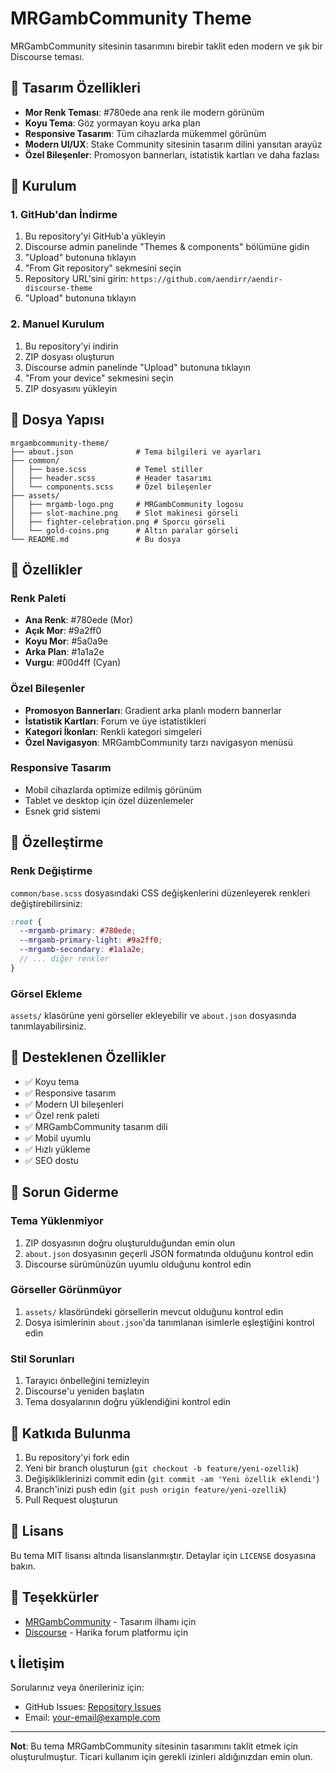 # MRGambCommunity Theme

MRGambCommunity sitesinin tasarımını birebir taklit eden modern ve şık bir Discourse teması.

## 🎨 Tasarım Özellikleri

- **Mor Renk Teması**: #780ede ana renk ile modern görünüm
- **Koyu Tema**: Göz yormayan koyu arka plan
- **Responsive Tasarım**: Tüm cihazlarda mükemmel görünüm
- **Modern UI/UX**: Stake Community sitesinin tasarım dilini yansıtan arayüz
- **Özel Bileşenler**: Promosyon bannerları, istatistik kartları ve daha fazlası

## 🚀 Kurulum

### 1. GitHub'dan İndirme

1. Bu repository'yi GitHub'a yükleyin
2. Discourse admin panelinde "Themes & components" bölümüne gidin
3. "Upload" butonuna tıklayın
4. "From Git repository" sekmesini seçin
5. Repository URL'sini girin: `https://github.com/aendirr/aendir-discourse-theme`
6. "Upload" butonuna tıklayın

### 2. Manuel Kurulum

1. Bu repository'yi indirin
2. ZIP dosyası oluşturun
3. Discourse admin panelinde "Upload" butonuna tıklayın
4. "From your device" sekmesini seçin
5. ZIP dosyasını yükleyin

## 📁 Dosya Yapısı

```
mrgambcommunity-theme/
├── about.json              # Tema bilgileri ve ayarları
├── common/
│   ├── base.scss           # Temel stiller
│   ├── header.scss         # Header tasarımı
│   └── components.scss     # Özel bileşenler
├── assets/
│   ├── mrgamb-logo.png     # MRGambCommunity logosu
│   ├── slot-machine.png    # Slot makinesi görseli
│   ├── fighter-celebration.png # Sporcu görseli
│   └── gold-coins.png      # Altın paralar görseli
└── README.md               # Bu dosya
```

## 🎯 Özellikler

### Renk Paleti
- **Ana Renk**: #780ede (Mor)
- **Açık Mor**: #9a2ff0
- **Koyu Mor**: #5a0a9e
- **Arka Plan**: #1a1a2e
- **Vurgu**: #00d4ff (Cyan)

### Özel Bileşenler
- **Promosyon Bannerları**: Gradient arka planlı modern bannerlar
- **İstatistik Kartları**: Forum ve üye istatistikleri
- **Kategori İkonları**: Renkli kategori simgeleri
- **Özel Navigasyon**: MRGambCommunity tarzı navigasyon menüsü

### Responsive Tasarım
- Mobil cihazlarda optimize edilmiş görünüm
- Tablet ve desktop için özel düzenlemeler
- Esnek grid sistemi

## 🔧 Özelleştirme

### Renk Değiştirme
`common/base.scss` dosyasındaki CSS değişkenlerini düzenleyerek renkleri değiştirebilirsiniz:

```scss
:root {
  --mrgamb-primary: #780ede;
  --mrgamb-primary-light: #9a2ff0;
  --mrgamb-secondary: #1a1a2e;
  // ... diğer renkler
}
```

### Görsel Ekleme
`assets/` klasörüne yeni görseller ekleyebilir ve `about.json` dosyasında tanımlayabilirsiniz.

## 📱 Desteklenen Özellikler

- ✅ Koyu tema
- ✅ Responsive tasarım
- ✅ Modern UI bileşenleri
- ✅ Özel renk paleti
- ✅ MRGambCommunity tasarım dili
- ✅ Mobil uyumlu
- ✅ Hızlı yükleme
- ✅ SEO dostu

## 🐛 Sorun Giderme

### Tema Yüklenmiyor
1. ZIP dosyasının doğru oluşturulduğundan emin olun
2. `about.json` dosyasının geçerli JSON formatında olduğunu kontrol edin
3. Discourse sürümünüzün uyumlu olduğunu kontrol edin

### Görseller Görünmüyor
1. `assets/` klasöründeki görsellerin mevcut olduğunu kontrol edin
2. Dosya isimlerinin `about.json`'da tanımlanan isimlerle eşleştiğini kontrol edin

### Stil Sorunları
1. Tarayıcı önbelleğini temizleyin
2. Discourse'u yeniden başlatın
3. Tema dosyalarının doğru yüklendiğini kontrol edin

## 🤝 Katkıda Bulunma

1. Bu repository'yi fork edin
2. Yeni bir branch oluşturun (`git checkout -b feature/yeni-ozellik`)
3. Değişikliklerinizi commit edin (`git commit -am 'Yeni özellik eklendi'`)
4. Branch'inizi push edin (`git push origin feature/yeni-ozellik`)
5. Pull Request oluşturun

## 📄 Lisans

Bu tema MIT lisansı altında lisanslanmıştır. Detaylar için `LICENSE` dosyasına bakın.

## 🙏 Teşekkürler

- [MRGambCommunity](https://mrgambcommunity.com) - Tasarım ilhamı için
- [Discourse](https://discourse.org) - Harika forum platformu için

## 📞 İletişim

Sorularınız veya önerileriniz için:
- GitHub Issues: [Repository Issues](https://github.com/kullaniciadi/mrgambcommunity-theme/issues)
- Email: your-email@example.com

---

**Not**: Bu tema MRGambCommunity sitesinin tasarımını taklit etmek için oluşturulmuştur. Ticari kullanım için gerekli izinleri aldığınızdan emin olun. 